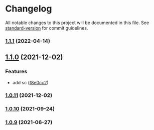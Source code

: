 # Changelog

All notable changes to this project will be documented in this file. See [standard-version](https://github.com/conventional-changelog/standard-version) for commit guidelines.

### [1.1.1](https://github.com/Foreinyel/jvs/compare/v1.1.0...v1.1.1) (2022-04-14)

## [1.1.0](https://github.com/Foreinyel/jvs/compare/v1.0.11...v1.1.0) (2021-12-02)


### Features

* add sc ([f8e0cc2](https://github.com/Foreinyel/jvs/commit/f8e0cc2af436d76b94408d1336936593602f1b01))

### [1.0.11](https://github.com/Foreinyel/jvs/compare/v1.0.10...v1.0.11) (2021-12-02)

### [1.0.10](https://github.com/Foreinyel/jvs/compare/v1.0.8...v1.0.10) (2021-09-24)

### [1.0.9](https://github.com/Foreinyel/jvs/compare/v1.0.8...v1.0.9) (2021-06-27)
